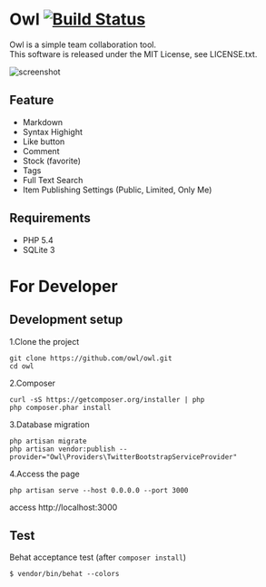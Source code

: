 # Owl [![Build Status](https://travis-ci.org/owl/owl.svg?branch=master)](https://travis-ci.org/owl/owl)

Owl is a simple team collaboration tool.  
This software is released under the MIT License, see LICENSE.txt.

![screenshot](https://raw.githubusercontent.com/wiki/fortkle/owl/images/owl_screenshot.png)

## Feature

- Markdown
- Syntax Highight
- Like button
- Comment
- Stock (favorite)
- Tags
- Full Text Search
- Item Publishing Settings (Public, Limited, Only Me)

## Requirements

- PHP 5.4
- SQLite 3


# For Developer
## Development setup
1.Clone the project

```
git clone https://github.com/owl/owl.git
cd owl
```

2.Composer

```
curl -sS https://getcomposer.org/installer | php
php composer.phar install
```

3.Database migration

```
php artisan migrate
php artisan vendor:publish --provider="Owl\Providers\TwitterBootstrapServiceProvider"
```

4.Access the page

```
php artisan serve --host 0.0.0.0 --port 3000
```

access http://localhost:3000  

## Test
Behat acceptance test
(after `composer install`)

```
$ vendor/bin/behat --colors
```
